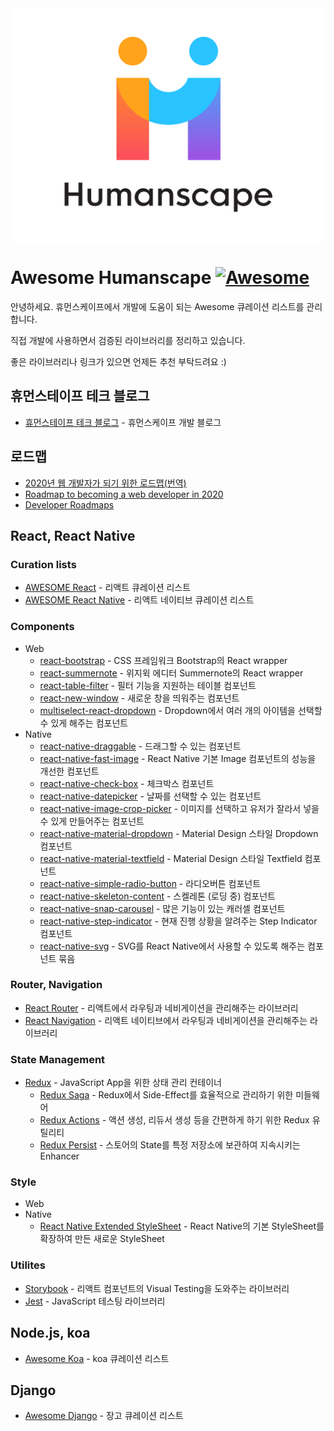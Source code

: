 <div align="center">
<img src="https://github.com/humanscape/awesome-humanscape/blob/master/images/humanscape.png?raw=true" align="absmiddle" alt="humanscape" width="500"/>
</div>

# Awesome Humanscape [![Awesome](https://cdn.rawgit.com/sindresorhus/awesome/d7305f38d29fed78fa85652e3a63e154dd8e8829/media/badge.svg)](https://github.com/sindresorhus/awesome)

안녕하세요. 휴먼스케이프에서 개발에 도움이 되는 Awesome 큐레이션 리스트를 관리합니다. 

직접 개발에 사용하면서 검증된 라이브러리를 정리하고 있습니다.

좋은 라이브러리나 링크가 있으면 언제든 추천 부탁드려요 :)


## 휴먼스테이프 테크 블로그
- [휴먼스테이프 테크 블로그](https://medium.com/humanscape-tech) - 휴먼스케이프 개발 블로그

## 로드맵
- [2020년 웹 개발자가 되기 위한 로드맵(번역)](https://github.com/devJang/developer-roadmap)
- [Roadmap to becoming a web developer in 2020](https://github.com/kamranahmedse/developer-roadmap)
- [Developer Roadmaps](https://roadmap.sh/roadmaps)

## React, React Native

### Curation lists
- [AWESOME React](https://github.com/enaqx/awesome-react) - 리액트 큐레이션 리스트
- [AWESOME React Native](https://www.awesome-react-native.com/) - 리액트 네이티브 큐레이션 리스트

### Components
- Web
  - [react-bootstrap](https://react-bootstrap.github.io/) - CSS 프레임워크 Bootstrap의 React wrapper
  - [react-summernote](https://github.com/summernote/react-summernote) - 위지윅 에디터 Summernote의 React wrapper
  - [react-table-filter](https://github.com/cheekujha/react-table-filter) - 필터 기능을 지원하는 테이블 컴포넌트
  - [react-new-window](https://github.com/rmariuzzo/react-new-window) - 새로운 창을 띄워주는 컴포넌트
  - [multiselect-react-dropdown](https://github.com/srigar/multiselect-react-dropdown) - Dropdown에서 여러 개의 아이템을 선택할 수 있게 해주는 컴포넌트
- Native
  - [react-native-draggable](https://github.com/tongyy/react-native-draggable) - 드래그할 수 있는 컴포넌트
  - [react-native-fast-image](https://github.com/DylanVann/react-native-fast-image) - React Native 기본 Image 컴포넌트의 성능을 개선한 컴포넌트
  - [react-native-check-box](https://github.com/crazycodeboy/react-native-check-box) - 체크박스 컴포넌트
  - [react-native-datepicker](https://github.com/xgfe/react-native-datepicker) - 날짜를 선택할 수 있는 컴포넌트
  - [react-native-image-crop-picker](https://github.com/ivpusic/react-native-image-crop-picker) - 이미지를 선택하고 유저가 잘라서 넣을 수 있게 만들어주는 컴포넌트
  - [react-native-material-dropdown](https://github.com/n4kz/react-native-material-dropdown) - Material Design 스타일 Dropdown 컴포넌트
  - [react-native-material-textfield](https://github.com/n4kz/react-native-material-textfield) - Material Design 스타일 Textfield 컴포넌트
  - [react-native-simple-radio-button](https://github.com/moschan/react-native-simple-radio-button) - 라디오버튼 컴포넌트
  - [react-native-skeleton-content](https://github.com/alexZajac/react-native-skeleton-content) - 스켈레톤 (로딩 중) 컴포넌트
  - [react-native-snap-carousel](https://github.com/archriss/react-native-snap-carousel) - 많은 기능이 있는 캐러셀 컴포넌트
  - [react-native-step-indicator](https://github.com/24ark/react-native-step-indicator) - 현재 진행 상황을 알려주는 Step Indicator 컴포넌트
  - [react-native-svg](https://github.com/react-native-community/react-native-svg) - SVG를 React Native에서 사용할 수 있도록 해주는 컴포넌트 묶음

### Router, Navigation
- [React Router](https://reacttraining.com/react-router/web/guides/quick-start) - 리액트에서 라우팅과 네비게이션을 관리해주는 라이브러리
- [React Navigation](https://reactnavigation.org/) - 리액트 네이티브에서 라우팅과 네비게이션을 관리해주는 라이브러리

### State Management
- [Redux](https://redux.js.org/) - JavaScript App을 위한 상태 관리 컨테이너
  - [Redux Saga](https://redux-saga.js.org/) - Redux에서 Side-Effect를 효율적으로 관리하기 위한 미들웨어
  - [Redux Actions](https://github.com/redux-utilities/redux-actions) - 액션 생성, 리듀서 생성 등을 간편하게 하기 위한 Redux 유틸리티
  - [Redux Persist](https://github.com/rt2zz/redux-persist) - 스토어의 State를 특정 저장소에 보관하여 지속시키는 Enhancer

### Style
- Web
- Native
  - [React Native Extended StyleSheet](https://github.com/vitalets/react-native-extended-stylesheet) - React Native의 기본 StyleSheet를 확장하여 만든 새로운 StyleSheet

### Utilites
- [Storybook](https://storybook.js.org/) - 리액트 컴포넌트의 Visual Testing을 도와주는 라이브러리
- [Jest](https://jestjs.io/) - JavaScript 테스팅 라이브러리

## Node.js, koa
- [Awesome Koa](https://github.com/ellerbrock/awesome-koa) - koa 큐레이션 리스트

## Django 
- [Awesome Django](https://github.com/wsvincent/awesome-django) - 장고 큐레이션 리스트
